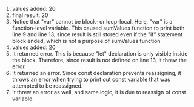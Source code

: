 1. values added: 20
2. final result: 20
3. Notice that "var" cannot be block- or loop-local. Here, "var" is a function-level variable. This caused sumValues function to print both line 9 and line 13, since result is still stored even if the "if" statement block ended, which is not a purpose of sumValues function
4. values added: 20
5. It returned error. This is because "let" declaration is only visible inside the block. Therefore, since result is not defined on line 13, it threw the error.
6. It returned an error. Since const declaration prevents reassigning, it throws an error when trying to print out const variable that was attempted to be reassigned.
7. It threw an error as well, and same logic, it is due to reassign of const variable.
